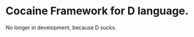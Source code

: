 Cocaine Framework for D language.
================================

No longer in development, because D sucks.
